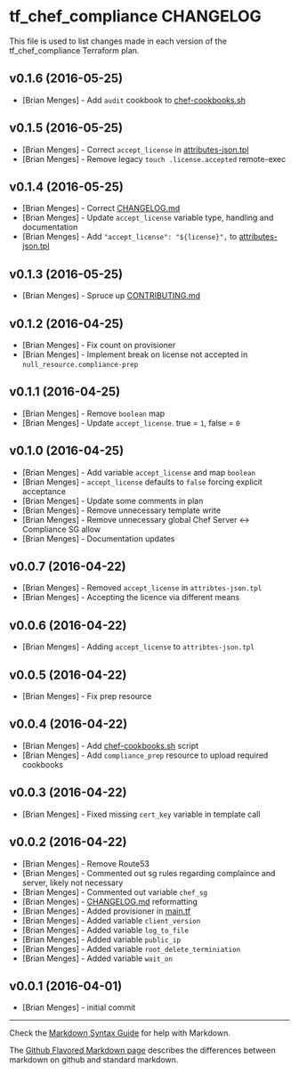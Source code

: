 tf_chef_compliance CHANGELOG
========================

This file is used to list changes made in each version of the tf_chef_compliance Terraform plan.

v0.1.6 (2016-05-25)
-------------------
- [Brian Menges] - Add `audit` cookbook to [chef-cookbooks.sh](files/chef-cookbooks.sh)

v0.1.5 (2016-05-25)
-------------------
- [Brian Menges] - Correct `accept_license` in [attributes-json.tpl](files/attributes-json.tpl)
- [Brian Menges] - Remove legacy `touch .license.accepted` remote-exec

v0.1.4 (2016-05-25)
-------------------
- [Brian Menges] - Correct [CHANGELOG.md](CHANGELOG.md)
- [Brian Menges] - Update `accept_license` variable type, handling and documentation
- [Brian Menges] - Add `"accept_license": "${license}",` to [attributes-json.tpl](files/attributes-json.tpl)

v0.1.3 (2016-05-25)
-------------------
- [Brian Menges] - Spruce up [CONTRIBUTING.md](CONTRIBUTING.md)

v0.1.2 (2016-04-25)
-------------------
- [Brian Menges] - Fix count on provisioner
- [Brian Menges] - Implement break on license not accepted in `null_resource.compliance-prep`

v0.1.1 (2016-04-25)
-------------------
- [Brian Menges] - Remove `boolean` map
- [Brian Menges] - Update `accept_license`. true = `1`, false = `0`

v0.1.0 (2016-04-25)
-------------------
- [Brian Menges] - Add variable `accept_license` and map `boolean`
- [Brian Menges] - `accept_license` defaults to `false` forcing explicit acceptance
- [Brian Menges] - Update some comments in plan
- [Brian Menges] - Remove unnecessary template write
- [Brian Menges] - Remove unnecessary global Chef Server <-> Compliance SG allow
- [Brian Menges] - Documentation updates

v0.0.7 (2016-04-22)
-------------------
- [Brian Menges] - Removed `accept_license` in `attribtes-json.tpl`
- [Brian Menges] - Accepting the licence via different means

v0.0.6 (2016-04-22)
-------------------
- [Brian Menges] - Adding `accept_license` to `attribtes-json.tpl`

v0.0.5 (2016-04-22)
-------------------
- [Brian Menges] - Fix prep resource

v0.0.4 (2016-04-22)
-------------------
- [Brian Menges] - Add [chef-cookbooks.sh](files/chef-cookbooks.sh) script
- [Brian Menges] - Add `compliance_prep` resource to upload required cookbooks

v0.0.3 (2016-04-22)
-------------------
- [Brian Menges] - Fixed missing `cert_key` variable in template call

v0.0.2 (2016-04-22)
-------------------
- [Brian Menges] - Remove Route53
- [Brian Menges] - Commented out sg rules regarding complaince and server, likely not necessary
- [Brian Menges] - Commented out variable `chef_sg`
- [Brian Menges] - [CHANGELOG.md](CHANGELOG.md) reformatting
- [Brian Menges] - Added provisioner in [main.tf](main.tf)
- [Brian Menges] - Added variable `client_version`
- [Brian Menges] - Added variable `log_to_file`
- [Brian Menges] - Added variable `public_ip`
- [Brian Menges] - Added variable `root_delete_terminiation`
- [Brian Menges] - Added variable `wait_on`

v0.0.1 (2016-04-01)
-------------------
- [Brian Menges] - initial commit

- - -
Check the [Markdown Syntax Guide](http://daringfireball.net/projects/markdown/syntax) for help with Markdown.

The [Github Flavored Markdown page](http://github.github.com/github-flavored-markdown/) describes the differences between markdown on github and standard markdown.
